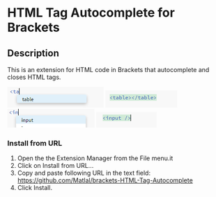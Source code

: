 # HTML Tag Autocomplete for Brackets


## Description
This is an extension for HTML code in Brackets that autocomplete and closes HTML tags.

![HTML table tag hint](https://github.com/Matlal/brackets-HTML-Tag-Autocomplete/blob/master/images/tagtype.png)
![HTML table autocompleted tag hint](https://github.com/Matlal/brackets-HTML-Tag-Autocomplete/blob/master/images/tagtype(2).png)
![HTML input tag hint](https://github.com/Matlal/brackets-HTML-Tag-Autocomplete/blob/master/images/tagtype(3).png)
![HTML input autocompleted tag hint](https://github.com/Matlal/brackets-HTML-Tag-Autocomplete/blob/master/images/tagtype(4).png)


### Install from URL

1. Open the the Extension Manager from the File menu.it
2. Click on Install from URL...
3. Copy and paste following URL in the text field: https://github.com/Matlal/brackets-HTML-Tag-Autocomplete
4. Click Install.


